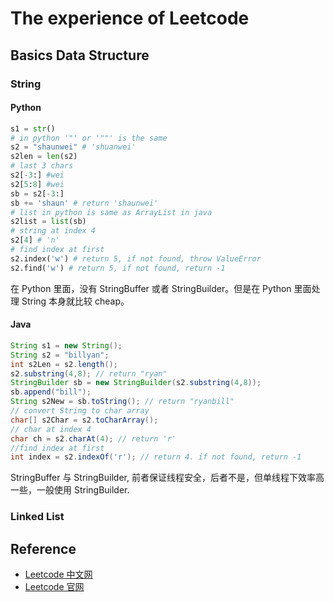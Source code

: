 # The experience of Leetcode

## Basics Data Structure

### String

#### Python

```Python
s1 = str()
# in python '"' or '""' is the same
s2 = "shaunwei" # 'shuanwei'
s2len = len(s2)
# last 3 chars
s2[-3:] #wei
s2[5:8] #wei
sb = s2[-3:]
sb += 'shaun' # return 'shaunwei'
# list in python is same as ArrayList in java
s2list = list(sb)
# string at index 4
s2[4] # 'n'
# find index at first
s2.index('w') # return 5, if not found, throw ValueError
s2.find('w') # return 5, if not found, return -1
```
在 Python 里面，没有 StringBuffer 或者 StringBuilder。但是在 Python 里面处理 String 本身就比较 cheap。

#### Java

```java
String s1 = new String();
String s2 = "billyan";
int s2Len = s2.length();
s2.substring(4,8); // return "ryan"
StringBuilder sb = new StringBuilder(s2.substring(4,8));
sb.append("bill");
String s2New = sb.toString(); // return "ryanbill"
// convert String to char array
char[] s2Char = s2.toCharArray();
// char at index 4
char ch = s2.charAt(4); // return 'r'
//find index at first
int index = s2.indexOf('r'); // return 4. if not found, return -1
```
StringBuffer 与 StringBuilder, 前者保证线程安全，后者不是，但单线程下效率高一些，一般使用 StringBuilder.

### Linked List


## Reference

* [Leetcode 中文网](https://xuan.gitbooks.io/leetcode/content/zh-cn/index.html)
* [Leetcode 官网](https://leetcode.com/)
